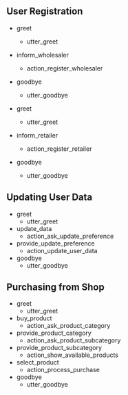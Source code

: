 ## User Registration
* greet
  - utter_greet
* inform_wholesaler
  - action_register_wholesaler
* goodbye
  - utter_goodbye

* greet
  - utter_greet
* inform_retailer
  - action_register_retailer
* goodbye
  - utter_goodbye

## Updating User Data
* greet
  - utter_greet
* update_data
  - action_ask_update_preference
* provide_update_preference
  - action_update_user_data
* goodbye
  - utter_goodbye

## Purchasing from Shop
* greet
  - utter_greet
* buy_product
  - action_ask_product_category
* provide_product_category
  - action_ask_product_subcategory
* provide_product_subcategory
  - action_show_available_products
* select_product
  - action_process_purchase
* goodbye
  - utter_goodbye
